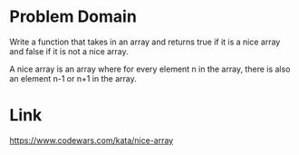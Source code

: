 # Problem Domain

Write a function that takes in an array and returns true if it is a nice array and false if it is not a nice array.

A nice array is an array where for every element n in the array, there is also an element n-1 or n+1 in the array.

# Link

https://www.codewars.com/kata/nice-array
